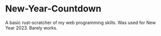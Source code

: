 # New-Year-Countdown

A basic rust-scratcher of my web programming skills. Was used for New Year 2023. Barely works.
